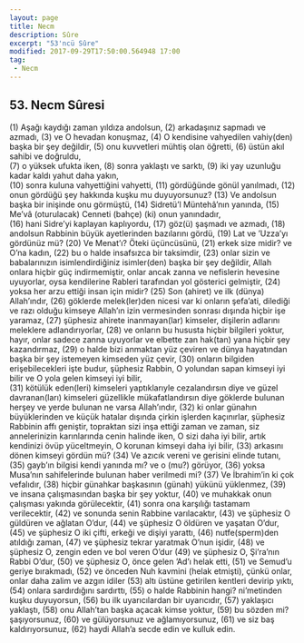 ```yaml
---
layout: page
title: Necm
description: Sûre
excerpt: "53'ncü Sûre"
modified: 2017-09-29T17:50:00.564948 17:00
tag: 
 - Necm
---
```


## 53. Necm Sûresi

(1) Aşağı kaydığı zaman yıldıza andolsun,
(2) arkadaşınız sapmadı ve azmadı,
(3) ve O hevadan konuşmaz, 
(4) O kendisine vahyedilen vahiy(den) başka bir şey değildir,
(5) onu kuvvetleri mühtiş olan öğretti,	
(6) üstün akıl sahibi ve doğruldu,	
(7) o yüksek ufukta iken, 
(8) sonra yaklaştı ve sarktı,
(9) iki yay uzunluğu kadar kaldı yahut daha yakın,	
(10) sonra kuluna vahyettiğini vahyetti,
(11) gördüğünde gönül yanılmadı,
(12) onun gördüğü şey hakkında kuşku mu duyuyorsunuz?
(13) Ve andolsun başka bir inişinde onu görmüştü,
(14) Sidretü’l Müntehâ’nın yanında,
(15) Me’vâ (oturulacak)	Cenneti (bahçe) (ki) onun yanındadır,	
(16) hani Sidre’yi kaplayan kaplıyordu,
(17) göz(ü) şaşmadı ve azmadı,
(18) andolsun Rabbinin büyük ayetlerinden bazılarını gördü,
(19) Lat ve ’Uzza’yı gördünüz mü?
(20) Ve Menat’ı? Öteki üçüncüsünü,
(21) erkek size midir? ve O’na kadın,
(22) bu o halde	insafsızca bir taksimdir,
(23) onlar sizin ve babalarınızın isimlendirdiğiniz isimler(den) başka bir şey değildir, Allah onlara hiçbir güç indirmemiştir, onlar ancak zanna ve nefislerin hevesine uyuyorlar, oysa kendilerine Rableri tarafından yol gösterici gelmiştir,
(24) yoksa her arzu ettiği insan için midir?
(25) Son (ahiret) ve ilk (dünya) Allah’ındır,
(26) göklerde melek(ler)den nicesi var ki onların şefa’ati, dilediği ve razı olduğu kimseye Allah’ın izin vermesinden sonrası dışında hiçbir işe yaramaz,
(27) şüphesiz ahirete inanmayan(lar) kimseler, dişilerin adlarını meleklere adlandırıyorlar,
(28) ve onların bu hususta hiçbir bilgileri yoktur, hayır, onlar sadece zanna uyuyorlar ve elbette zan hak(tan) yana hiçbir şey	kazandırmaz,
(29) o halde bizi anmaktan yüz çeviren ve dünya hayatından başka bir şey istemeyen kimseden yüz çevir,
(30) onların bilgiden erişebilecekleri işte budur, şüphesiz Rabbin, O yolundan sapan kimseyi iyi bilir ve O yola gelen kimseyi iyi bilir,	
(31) kötülük eden(leri) kimseleri yaptıklarıyle cezalandırsın diye ve  güzel davranan(ları) kimseleri güzellikle mükafatlandırsın diye	göklerde bulunan herşey ve yerde bulunan ne varsa Allah’ındır, 
(32) ki onlar günahın büyüklerinden ve küçük hatalar dışında çirkin işlerden kaçınırlar, şüphesiz Rabbinin affı geniştir, topraktan sizi inşa ettiği zaman ve zaman, siz annelerinizin karınlarında cenin halinde iken, O sizi daha iyi bilir, artık kendinizi övüp yüceltmeyin, O korunan kimseyi daha iyi bilir,
(33) arkasını dönen kimseyi gördün mü?
(34) Ve azıcık vereni ve gerisini elinde tutanı,
(35) gayb’ın bilgisi kendi yanında mı? ve o (mu?) görüyor,
(36) yoksa Musa’nın sahifelerinde bulunan haber verilmedi mi?
(37) Ve İbrahim’in ki çok vefalıdır,
(38) hiçbir günahkar başkasının (günah) yükünü yüklenmez,
(39) ve insana çalışmasından başka bir şey yoktur,
(40) ve muhakkak onun çalışması yakında görülecektir,
(41) sonra ona karşılığı tastamam verilecektir,
(42) ve sonunda senin Rabbine varılacaktır,
(43) ve şüphesiz O güldüren ve ağlatan O’dur,
(44) ve şüphesiz O öldüren ve yaşatan O’dur,
(45) ve şüphesiz O iki çifti, erkeği ve dişiyi yarattı, 
(46) nutfe(sperm)den atıldığı zaman,
(47) ve şüphesiz tekrar yaratmak O’nun işidir,
(48) ve şüphesiz O, zengin eden ve bol veren O’dur
(49) ve şüphesiz O, Şi’ra’nın Rabbi O’dur,
(50) ve şüphesiz O, önce gelen ’Ad’ı helak etti,
(51) ve Semud’u geriye bırakmadı,
(52) ve önceden Nuh kavmini (helak etmişti), çünkü onlar, onlar daha zalim ve azgın idiler
(53) altı üstüne getirilen kentleri devirip yıktı,
(54) onlara sardırdığını sardırttı,
(55) o halde Rabbinin hangi? ni’metinden kuşku duyuyorsun,
(56) bu ilk uyarıcılardan bir uyarıcıdır,
(57) yaklaşıcı yaklaştı,
(58) onu Allah’tan başka açacak kimse yoktur,
(59) bu sözden mi? şaşıyorsunuz,
(60) ve gülüyorsunuz ve ağlamıyorsunuz,
(61) ve siz baş kaldırıyorsunuz,
(62) haydi Allah’a secde edin ve kulluk edin.

